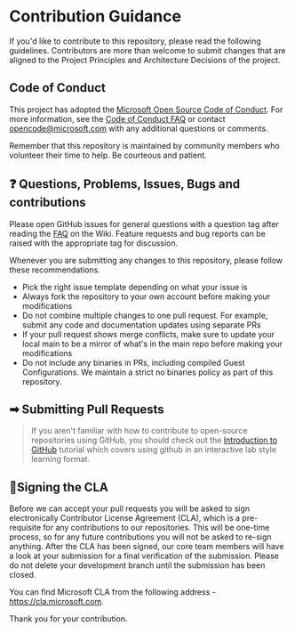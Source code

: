 # Contribution Guidance

If you'd like to contribute to this repository, please read the following guidelines. Contributors are more than welcome to submit changes that are aligned to the Project Principles and Architecture Decisions of the project.

## Code of Conduct

This project has adopted the [Microsoft Open Source Code of Conduct](https://opensource.microsoft.com/codeofconduct/).
For more information, see the [Code of Conduct FAQ](https://opensource.microsoft.com/codeofconduct/faq/) or contact [opencode@microsoft.com](mailto:opencode@microsoft.com) with any additional questions or comments.

Remember that this repository is maintained by community members who volunteer their time to help. Be courteous and patient.

## ❓ Questions, Problems, Issues, Bugs and contributions

Please open GitHub issues for general questions with a question tag after reading the [FAQ](https://github.com/Azure/ausgovcaf-cloudsoe/wiki/FAQ) on the Wiki.
Feature requests and bug reports can be raised with the appropriate tag for discussion.

Whenever you are submitting any changes to this repository, please follow these recommendations.

* Pick the right issue template depending on what your issue is
* Always fork the repository to your own account before making your modifications
* Do not combine multiple changes to one pull request. For example, submit any code and documentation updates using separate PRs
* If your pull request shows merge conflicts, make sure to update your local main to be a mirror of what's in the main repo before making your modifications
* Do not include any binaries in PRs, including compiled Guest Configurations. We maintain a strict no binaries policy as part of this repository.

## ➡ Submitting Pull Requests

> If you aren't familiar with how to contribute to open-source repositories using GitHub, you should check out the [Introduction to GitHub](https://lab.github.com/githubtraining/introduction-to-github) tutorial which covers using github in an interactive lab style learning format.

## 📃Signing the CLA

Before we can accept your pull requests you will be asked to sign electronically Contributor License Agreement (CLA), which is a pre-requisite for any contributions to our repositories. This will be one-time process, so for any future contributions you will not be asked to re-sign anything. After the CLA has been signed, our core team members will have a look at your submission for a final verification of the submission. Please do not delete your development branch until the submission has been closed.

You can find Microsoft CLA from the following address - https://cla.microsoft.com.

Thank you for your contribution.

